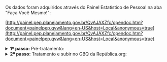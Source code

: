 <br> 
Os dados foram adquiridos através do Painel Estatístico de Pessoal na aba "Faça Você Mesmo!": 

[http://painel.pep.planejamento.gov.br/QvAJAXZfc/opendoc.htm?document=painelpep.qvw&lang=en-US&host=Local&anonymous=true](http://painel.pep.planejamento.gov.br/QvAJAXZfc/opendoc.htm?document=painelpep.qvw&lang=en-US&host=Local&anonymous=true)
<br>


<details>
  <summary><b> 1º passo:</b> Pré-tratamento: </summary>

Acesso em:

[https://github.com/Republica-org/Ecossistema-dados/blob/atualizacao_2024/pre_tratamento/tratamento_republica/PEP_pre_tratamento_carreiras_GF.R](https://github.com/Republica-org/Ecossistema-dados/blob/atualizacao_2024/pre_tratamento/tratamento_republica/PEP_pre_tratamento_carreiras_GF.R)

</details>
<details>
  <summary><b> 2º passo:</b> Tratamento e subir no GBQ da República.org:</summary>

Acesso em:

[https://github.com/Republica-org/Ecossistema-dados/blob/atualizacao_2024/tratamento_GBQ/estrutura_organizacional_carreiras/PEP_faixa_servidores.ipynb](https://github.com/Republica-org/Ecossistema-dados/blob/atualizacao_2024/tratamento_GBQ/estrutura_organizacional_carreiras/PEP_faixa_servidores.ipynb )

</details>